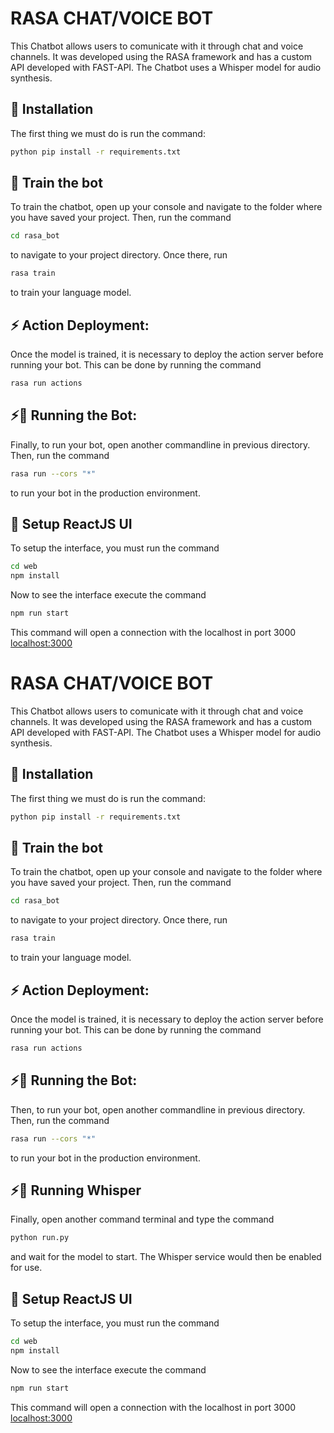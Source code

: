 
# RASA CHAT/VOICE BOT 
This Chatbot allows users to comunicate with it through chat and
voice channels. It was developed using the RASA framework and has a custom API developed with FAST-API. The Chatbot uses a Whisper model for audio synthesis.

## 👷‍ Installation
The first thing we must do is run the command:

```bash
python pip install -r requirements.txt
```

## 🤖 Train the bot
To train the chatbot, open up your console and navigate to the folder where you have saved your project. Then, run the command 
```bash
cd rasa_bot
```
to navigate to your project directory. Once there, run
```bash
rasa train
``` 
to train your language model.

## ⚡️ Action Deployment:
Once the model is trained, it is necessary to deploy the action server before running your bot. This can be done by running the command 
```bash
rasa run actions
```

## ⚡️🤖 Running the Bot:
Finally, to run your bot, open another commandline in previous directory. Then, run the command 
```bash
rasa run --cors "*"
``` 
to run your bot in the production environment.

## 🎨 Setup ReactJS UI
To setup the interface, you must run the command 

```bash 
cd web
npm install 
```
Now to see the interface execute the command 
```bash 
npm run start
```
This command will open a connection with the localhost in port 3000
[localhost:3000](http://localhost:3000)

# RASA CHAT/VOICE BOT 
This Chatbot allows users to comunicate with it through chat and
voice channels. It was developed using the RASA framework and has a custom API developed with FAST-API. The Chatbot uses a Whisper model for audio synthesis.

## 👷‍ Installation
The first thing we must do is run the command:

```bash
python pip install -r requirements.txt
```

## 🤖 Train the bot
To train the chatbot, open up your console and navigate to the folder where you have saved your project. Then, run the command 
```bash
cd rasa_bot
```
to navigate to your project directory. Once there, run
```bash
rasa train
``` 
to train your language model.

## ⚡️ Action Deployment:
Once the model is trained, it is necessary to deploy the action server before running your bot. This can be done by running the command 
```bash
rasa run actions
```

## ⚡️🤖 Running the Bot:
Then, to run your bot, open another commandline in previous directory. Then, run the command 
```bash
rasa run --cors "*"
``` 
to run your bot in the production environment.

## ⚡️🎤 Running Whisper 
Finally, open another command terminal and type the command 
```bash
python run.py
```
and wait for the model to start. The Whisper service would then be enabled for use.

## 🎨 Setup ReactJS UI
To setup the interface, you must run the command 

```bash 
cd web
npm install 
```
Now to see the interface execute the command 
```bash 
npm run start
```
This command will open a connection with the localhost in port 3000
[localhost:3000](http://localhost:3000)

